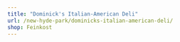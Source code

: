 ```yaml
---
title: "Dominick's Italian-American Deli"
url: /new-hyde-park/dominicks-italian-american-deli/
shop: Feinkost
---
```

